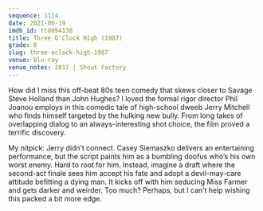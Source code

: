 ```yaml
---
sequence: 1114
date: 2021-06-19
imdb_id: tt0094138
title: Three O'Clock High (1987)
grade: B
slug: three-oclock-high-1987
venue: Blu-ray
venue_notes: 2017 | Shout Factory
---
```


How did I miss this off-beat 80s teen comedy that skews closer to Savage Steve Holland than John Hughes? I loved the formal rigor director Phil Joanou employs in this comedic tale of high-school dweeb Jerry Mitchell who finds himself targeted by the hulking new bully. From long takes of overlapping dialog to an always-interesting shot choice, the film proved a terrific discovery.

<!-- end -->

My nitpick: Jerry didn’t connect. Casey Siemaszko delivers an entertaining performance, but the script paints him as a bumbling doofus who’s his own worst enemy. Hard to root for him. Instead, imagine a draft where the second-act finale sees him accept his fate and adopt a devil-may-care attitude befitting a dying man. It kicks off with him seducing Miss Farmer and gets darker and weirder. Too much? Perhaps, but I can’t help wishing this packed a bit more edge.
